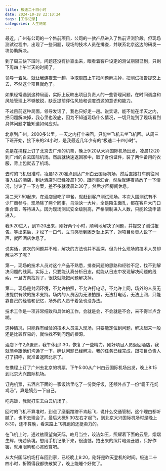 ```yaml
---
title: 极速二十四小时
date: 2024-10-18 22:10:24
tags: [工作记录]
categories: 人生随笔
---
```

最近，广州有公司的一个售前项目，公司的一款产品进入了售前评测阶段。但现场测试过程中，出现了一些问题，现场的技术人员在排查，并联系北京这边的研发一块协助解决。

到了周三快下班时，问题还没有排查出来，眼看着客户设定的测试期限已到，只剩下周四上午半天的时间了。

领导一着急，就让我连夜去一趟，争取周四上午把问题解决掉，把测试报告提交上去，不然这个项目就危了。

如果经常遇到这种局面，实际上反映出项目负责人的一些管理问题，在时间调度和风险管理上不够敏锐，缺乏提前评估风险和调度资源的意识和能力。

不过目前这种局面，领导发话了，我也只好走一趟。说实话，能不能在半天之内，把问题解决掉，我心里也没底，因为不知道现场什么情况，一切只能到了现场看到具体问题才能知道如何应对。

北京到广州，2000多公里，一天之内打个来回，只能坐飞机去坐飞机回。从周三下班开始，接下来的24小时，是我最近几年少有的“极速二十四小时”。

先是在携程上订了北京去广州的机票，晚上9:20从大兴国际机场出发，凌晨12:20到广州的白云国际机场。然后就快速返回家中，取了身份证件，装了两件备用的衣服，背上包就去了机场。

去时的飞机很准时，凌晨12:20准点到达广州白云国际机场，然后直接打车前往同事入住的酒店，到达酒店时已经凌晨1:30，跟同事汇合，然后就连夜熟悉了一下情况，讨论了一下方案，差不多就凌晨2:30了，然后才回房间休息。

第二天7:50起床，在酒店里吃了早餐，就赶到客户测试现场。本次入围测试有不少厂商参与，现场除了两个同事，乌泱泱一大片，全是陌生面孔，都在客户大门口集合着，等待进入。因为现场测试安全级别高，严格限制进入人数，只能轮流申请进入。

我9:20进入，到11:20出来，刚好两个小时，顺利地解决了问题，并提交了测试报告。等出来后，才松了一口气，立马感觉到困乏劲上来了，对项目负责人说了一声，就回酒店休息了。

说实话，这次的问题并不难，解决的方法也并不高深，但为什么现场的技术人员却解决不了呢？

第一，现场的技术人员对这个产品不熟悉，排查问题的思路和经验不足，找不到解决问题的线索。实际上，只要能认真分析日志，就能从日志中发现解决问题的线索，一旦方向找对了，很快就能把问题解决掉。

第二，现场是封闭环境，不允许拍照，不允许打电话，不允许上网，场外的人员无法提供有效的技术支持。场内的人员因为无法拍照，无法打电话，无法上网，只能靠自己的经验和记忆，场外的人员干着急也没办法。

技术工作是一项非常细致和具体的工作，会就是会，不会就是不会，来不得半点含糊。

这种情况，只能靠有经验的技术人员进入现场，只要能定位到问题，解决起来一般还是比较容易的，就怕找不到问题的根源。

酒店下午2点退房，我午休到1:30，恢复了一些精力。刚好项目人员返回酒店，我就简单跟他们沟通了一下，确认问题已经解决，我的任务已经完成，跟项目负责人打了招呼，就准备返回北京了。

在携程上订了广州去北京的机票，下午5:00从广州白云国际机场出发，晚上8:15到北京大兴国际机场。

订完机票，去酒店下面的一家饭馆里吃了一份煲仔饭，还额外点了一份“霸王花炖鸡汤”，算是犒劳一下自己。

吃完饭，我就打车去白云机场了。

回时的飞机不算准时，到点了磨磨蹭蹭不肯起飞，说什么交通管制，这个理由都听腻了，也不去理会了。最后大概5:30左右才起飞，到北京大兴国际机场时是晚上8:30，还不算晚，看来路上飞机跑的还挺卖力的。

在飞机上时，通过舷窗望向天际，皓月当空，皎洁如玉，照耀着下面的云层，熠熠生辉，恍若仙境。想用手机记录下来，很遗憾，拍出来的照片暗淡丑陋，只好作罢，就用眼睛和心灵欣赏吧。

从大兴国际机场打车回到家，已经晚上9:20，刚好是昨天登机的时间。极速二十四小时，折腾得我都快散架了，晚上能睡个好觉了。
